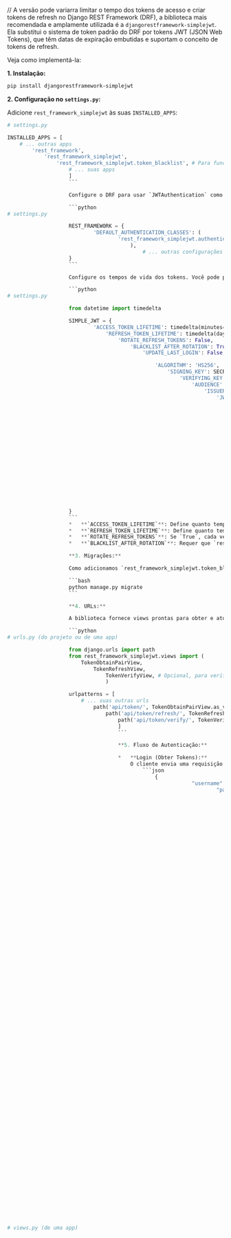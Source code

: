  // A versão pode variarra limitar o tempo dos tokens de acesso e criar tokens de refresh no Django REST Framework (DRF), a biblioteca mais recomendada e amplamente utilizada é a `djangorestframework-simplejwt`. Ela substitui o sistema de token padrão do DRF por tokens JWT (JSON Web Tokens), que têm datas de expiração embutidas e suportam o conceito de tokens de refresh.

 Veja como implementá-la:

 **1. Instalação:**

 ```bash
 pip install djangorestframework-simplejwt
 ```

 **2. Configuração no `settings.py`:**

 Adicione `rest_framework_simplejwt` às suas `INSTALLED_APPS`:

 ```python
# settings.py

 INSTALLED_APPS = [
     # ... outras apps
         'rest_framework',
             'rest_framework_simplejwt',
                 'rest_framework_simplejwt.token_blacklist', # Para funcionalidade de logout/blacklist
                     # ... suas apps
                     ]
                     ```

                     Configure o DRF para usar `JWTAuthentication` como a classe de autenticação padrão (ou para views específicas):

                     ```python
# settings.py

                     REST_FRAMEWORK = {
                             'DEFAULT_AUTHENTICATION_CLASSES': (
                                     'rest_framework_simplejwt.authentication.JWTAuthentication',
                                         ),
                                             # ... outras configurações do DRF
                     }
                     ```

                     Configure os tempos de vida dos tokens. Você pode personalizar outros aspectos também:

                     ```python
# settings.py

                     from datetime import timedelta

                     SIMPLE_JWT = {
                             'ACCESS_TOKEN_LIFETIME': timedelta(minutes=5),       # Tempo de vida do token de acesso
                                 'REFRESH_TOKEN_LIFETIME': timedelta(days=1),        # Tempo de vida do token de refresh
                                     'ROTATE_REFRESH_TOKENS': False,                     # Se True, um novo refresh token é retornado ao usar o refresh token antigo
                                         'BLACKLIST_AFTER_ROTATION': True,                   # Se True, o refresh token antigo é adicionado à blacklist após a rotação
                                             'UPDATE_LAST_LOGIN': False,                         # Se True, atualiza o campo last_login do usuário ao logar

                                                 'ALGORITHM': 'HS256',
                                                     'SIGNING_KEY': SECRET_KEY,                          # Use sua SECRET_KEY
                                                         'VERIFYING_KEY': None,
                                                             'AUDIENCE': None,
                                                                 'ISSUER': None,
                                                                     'JWK_URL': None,
                                                                         'LEEWAY': 0,

                                                                             'AUTH_HEADER_TYPES': ('Bearer',),                   # Tipo de header de autenticação (Bearer <token>)
                                                                                 'AUTH_HEADER_NAME': 'HTTP_AUTHORIZATION',
                                                                                     'USER_ID_FIELD': 'id',
                                                                                         'USER_ID_CLAIM': 'user_id',
                                                                                             'USER_AUTHENTICATION_RULE': 'rest_framework_simplejwt.authentication.default_user_authentication_rule',

                                                                                                 'AUTH_TOKEN_CLASSES': ('rest_framework_simplejwt.tokens.AccessToken',),
                                                                                                     'TOKEN_TYPE_CLAIM': 'token_type',
                                                                                                         'TOKEN_USER_CLASS': 'rest_framework_simplejwt.models.TokenUser',

                                                                                                             'JTI_CLAIM': 'jti',

                                                                                                                 'SLIDING_TOKEN_REFRESH_EXP_CLAIM': 'refresh_exp',
                                                                                                                     'SLIDING_TOKEN_LIFETIME': timedelta(minutes=5),
                                                                                                                         'SLIDING_TOKEN_REFRESH_LIFETIME': timedelta(days=1),
                     }
                     ```
                     *   **`ACCESS_TOKEN_LIFETIME`**: Define quanto tempo um token de acesso é válido. Após esse período, ele expira e não pode mais ser usado para acessar recursos protegidos.
                     *   **`REFRESH_TOKEN_LIFETIME`**: Define quanto tempo um token de refresh é válido. Ele é usado para obter um novo token de acesso sem que o usuário precise se autenticar novamente com credenciais.
                     *   **`ROTATE_REFRESH_TOKENS`**: Se `True`, cada vez que um token de refresh é usado para obter um novo token de acesso, um novo token de refresh também é emitido. O token de refresh antigo pode ser invalidado (dependendo de `BLACKLIST_AFTER_ROTATION`). Isso aumenta a segurança, pois os tokens de refresh têm uma vida útil efetiva menor.
                     *   **`BLACKLIST_AFTER_ROTATION`**: Requer que `rest_framework_simplejwt.token_blacklist` esteja em `INSTALLED_APPS`. Se `True` e `ROTATE_REFRESH_TOKENS` for `True`, o token de refresh antigo usado para obter um novo par de tokens será adicionado à blacklist, impedindo seu reuso.

                     **3. Migrações:**

                     Como adicionamos `rest_framework_simplejwt.token_blacklist` (opcional, mas recomendado para logout), precisamos rodar as migrações:

                     ```bash
                     python manage.py migrate
                     ```

                     **4. URLs:**

                     A biblioteca fornece views prontas para obter e atualizar tokens. Adicione-as ao seu `urls.py` principal ou de uma app específica:

                     ```python
# urls.py (do projeto ou de uma app)

                     from django.urls import path
                     from rest_framework_simplejwt.views import (
                         TokenObtainPairView,
                             TokenRefreshView,
                                 TokenVerifyView, # Opcional, para verificar um token
                                 )

                     urlpatterns = [
                         # ... suas outras urls
                             path('api/token/', TokenObtainPairView.as_view(), name='token_obtain_pair'),
                                 path('api/token/refresh/', TokenRefreshView.as_view(), name='token_refresh'),
                                     path('api/token/verify/', TokenVerifyView.as_view(), name='token_verify'), # Opcional
                                     ]
                                     ```

                                     **5. Fluxo de Autenticação:**

                                     *   **Login (Obter Tokens):**
                                         O cliente envia uma requisição `POST` para `/api/token/` com `username` e `password` no corpo da requisição:
                                             ```json
                                                 {
                                                             "username": "seu_usuario",
                                                                     "password": "sua_senha"
                                                                         }
                                                                             ```
                                                                                 Se as credenciais forem válidas, a resposta será:
                                                                                     ```json
                                                                                         {
                                                                                                     "refresh": "eyJhbGciOiJIUzI1NiIsInR5cCI6IkpXVCJ9...", // Token de refresh (longa duração)
                                                                                                             "access": "eyJhbGciOiJIUzI1NiIsInR5cCI6IkpXVCJ9..."  // Token de acesso (curta duração)
                                                                                                                 }
                                                                                                                     ```
                                                                                                                         O cliente deve armazenar ambos os tokens de forma segura. O token de acesso é usado nas requisições subsequentes.

                                                                                                                         *   **Acessar Recursos Protegidos:**
                                                                                                                             Para acessar um endpoint protegido, o cliente envia o token de acesso no header `Authorization`:
                                                                                                                                 `Authorization: Bearer <access_token>`

                                                                                                                                 *   **Refresh do Token de Acesso:**
                                                                                                                                     Quando o token de acesso expirar (configurado por `ACCESS_TOKEN_LIFETIME`), o cliente receberá um erro `401 Unauthorized`.
                                                                                                                                         Nesse momento, o cliente deve enviar uma requisição `POST` para `/api/token/refresh/` com o token de refresh no corpo:
                                                                                                                                             ```json
                                                                                                                                                 {
                                                                                                                                                             "refresh": "<seu_refresh_token>"
                                                                                                                                                                 }
                                                                                                                                                                     ```
                                                                                                                                                                         Se o token de refresh for válido e não tiver expirado, a resposta será um novo token de acesso:
                                                                                                                                                                             ```json
                                                                                                                                                                                 {
                                                                                                                                                                                             "access": "eyJhbGciOiJIUzI1NiIsInR5cCI6IkpXVCJ9..." // Novo token de acesso
                                                                                                                                                                                                     // Se ROTATE_REFRESH_TOKENS=True, um novo refresh token também pode ser retornado:
                                                                                                                                                                                                             // "refresh": "eyJhbGciOiJIUzI1NiIsInR5cCI6IkpXVCJ9..."
                                                                                                                                                                                                                 }
                                                                                                                                                                                                                     ```
                                                                                                                                                                                                                         O cliente substitui o token de acesso antigo pelo novo e pode tentar novamente a requisição original.

                                                                                                                                                                                                                         *   **Logout (Invalidar Token de Refresh):**
                                                                                                                                                                                                                             Para implementar um logout seguro, você precisa invalidar o token de refresh. Isso é feito adicionando-o à "blacklist". Crie uma view para isso:

                                                                                                                                                                                                                                 ```python
                                                                                                                                                                                                                                     # Em uma das suas apps, por exemplo, `accounts/views.py`

                                                                                                                                                                                                                                         from rest_framework.views import APIView
                                                                                                                                                                                                                                             from rest_framework.response import Response
                                                                                                                                                                                                                                                 from rest_framework import status
                                                                                                                                                                                                                                                     from rest_framework.permissions import IsAuthenticated
                                                                                                                                                                                                                                                         from rest_framework_simplejwt.tokens import RefreshToken

                                                                                                                                                                                                                                                             class LogoutView(APIView):
                                                                                                                                                                                                                                                                     permission_classes = (IsAuthenticated,) # Opcional, garante que o usuário está logado para deslogar

                                                                                                                                                                                                                                                                             def post(self, request):
                                                                                                                                                                                                                                                                                         try:
                                                                                                                                                                                                                                                                                                         refresh_token = request.data["refresh"]
                                                                                                                                                                                                                                                                                                                         token = RefreshToken(refresh_token)
                                                                                                                                                                                                                                                                                                                                         token.blacklist()
                                                                                                                                                                                                                                                                                                                                                         return Response(status=status.HTTP_205_RESET_CONTENT)
                                                                                                                                                                                                                                                                                                                                                                     except Exception as e:
                                                                                                                                                                                                                                                                                                                                                                                     return Response(status=status.HTTP_400_BAD_REQUEST, data={'detail': str(e)})

                                                                                                                                                                                                                                                                                                                                                                                         # Adicione a URL para LogoutView em seu `urls.py`
                                                                                                                                                                                                                                                                                                                                                                                             # from .views import LogoutView
                                                                                                                                                                                                                                                                                                                                                                                                 # path('api/logout/', LogoutView.as_view(), name='logout'),
                                                                                                                                                                                                                                                                                                                                                                                                     ```
                                                                                                                                                                                                                                                                                                                                                                                                         O cliente envia o token de refresh para este endpoint. No lado do cliente, após o logout bem-sucedido, os tokens de acesso e refresh devem ser removidos do armazenamento.

                                                                                                                                                                                                                                                                                                                                                                                                         **6. Protegendo Views:**

                                                                                                                                                                                                                                                                                                                                                                                                         Para proteger suas views, use as classes de permissão do DRF, como `IsAuthenticated`:

                                                                                                                                                                                                                                                                                                                                                                                                         ```python
# views.py (de uma app)

                                                                                                                                                                                                                                                                                                                                                                                                         from rest_framework.views import APIView
                                                                                                                                                                                                                                                                                                                                                                                                         from rest_framework.response import Response
                                                                                                                                                                                                                                                                                                                                                                                                         from rest_framework.permissions import IsAuthenticated

                                                                                                                                                                                                                                                                                                                                                                                                         class MinhaViewProtegida(APIView):
                                                                                                                                                                                                                                                                                                                                                                                                             permission_classes = [IsAuthenticated] # Só usuários autenticados com token válido podem acessar

                                                                                                                                                                                                                                                                                                                                                                                                                 def get(self, request):
                                                                                                                                                                                                                                                                                                                                                                                                                         return Response({"message": f"Olá, {request.user.username}! Você tem acesso."})
                                                                                                                                                                                                                                                                                                                                                                                                                         ```

                                                                                                                                                                                                                                                                                                                                                                                                                         **Resumo do Fluxo no Cliente:**

                                                                                                                                                                                                                                                                                                                                                                                                                         1.  Usuário faz login -> Cliente envia credenciais para `/api/token/`.
                                                                                                                                                                                                                                                                                                                                                                                                                         2.  Servidor retorna `access_token` e `refresh_token`.
                                                                                                                                                                                                                                                                                                                                                                                                                         3.  Cliente armazena os tokens (e.g., `access_token` em memória/cookie, `refresh_token` em `localStorage` ou cookie `HttpOnly`).
                                                                                                                                                                                                                                                                                                                                                                                                                         4.  Para cada requisição a um endpoint protegido, cliente envia `access_token` no header `Authorization: Bearer <token>`.
                                                                                                                                                                                                                                                                                                                                                                                                                         5.  Se o servidor retorna `401 Unauthorized` (token de acesso expirou):
                                                                                                                                                                                                                                                                                                                                                                                                                             a.  Cliente envia `refresh_token` para `/api/token/refresh/`.
                                                                                                                                                                                                                                                                                                                                                                                                                                 b.  Servidor retorna um novo `access_token` (e opcionalmente um novo `refresh_token`).
                                                                                                                                                                                                                                                                                                                                                                                                                                     c.  Cliente atualiza seu `access_token` e tenta a requisição original novamente.
                                                                                                                                                                                                                                                                                                                                                                                                                                     6.  Se o refresh falhar (e.g., `refresh_token` expirou ou foi invalidado):
                                                                                                                                                                                                                                                                                                                                                                                                                                         a.  Cliente deve redirecionar o usuário para a tela de login.
                                                                                                                                                                                                                                                                                                                                                                                                                                         7.  Logout:
                                                                                                                                                                                                                                                                                                                                                                                                                                             a.  Cliente envia o `refresh_token` para o endpoint de logout (ex: `/api/logout/`).
                                                                                                                                                                                                                                                                                                                                                                                                                                                 b.  Servidor adiciona o `refresh_token` à blacklist.
                                                                                                                                                                                                                                                                                                                                                                                                                                                     c.  Cliente remove ambos os tokens do seu armazenamento.

                                                                                                                                                                                                                                                                                                                                                                                                                                                     Essa configuração oferece um sistema de autenticação robusto com tokens de curta duração para acesso e tokens de longa duração para renovação, melhorando a segurança da sua API.
